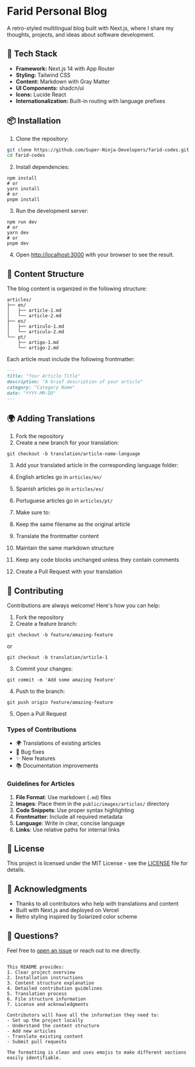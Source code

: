 # Farid Personal Blog

A retro-styled multilingual blog built with Next.js, where I share my thoughts, projects, and ideas about software development.

## 🚀 Tech Stack

- **Framework:** Next.js 14 with App Router
- **Styling:** Tailwind CSS
- **Content:** Markdown with Gray Matter
- **UI Components:** shadcn/ui
- **Icons:** Lucide React
- **Internationalization:** Built-in routing with language prefixes

## 📦 Installation

1. Clone the repository:
```bash
git clone https://github.com/Super-Ninja-Developers/farid-codes.git
cd farid-codes
```

2. Install dependencies:


```shellscript
npm install
# or
yarn install
# or
pnpm install
```

3. Run the development server:


```shellscript
npm run dev
# or
yarn dev
# or
pnpm dev
```

4. Open [http://localhost:3000](http://localhost:3000) with your browser to see the result.


## 📝 Content Structure

The blog content is organized in the following structure:

```plaintext
articles/
├── en/
│   ├── article-1.md
│   └── article-2.md
├── es/
│   ├── articulo-1.md
│   └── articulo-2.md
└── pt/
    ├── artigo-1.md
    └── artigo-2.md
```

Each article must include the following frontmatter:

```markdown
---
title: "Your Article Title"
description: "A brief description of your article"
category: "Category Name"
date: "YYYY-MM-DD"
---
```

## 🌍 Adding Translations

1. Fork the repository
2. Create a new branch for your translation:


```shellscript
git checkout -b translation/article-name-language
```

3. Add your translated article in the corresponding language folder:

1. English articles go in `articles/en/`
2. Spanish articles go in `articles/es/`
3. Portuguese articles go in `articles/pt/`



4. Make sure to:

1. Keep the same filename as the original article
2. Translate the frontmatter content
3. Maintain the same markdown structure
4. Keep any code blocks unchanged unless they contain comments



5. Create a Pull Request with your translation


## 🤝 Contributing

Contributions are always welcome! Here's how you can help:

1. Fork the repository
2. Create a feature branch:


```shellscript
git checkout -b feature/amazing-feature
```
or
```shellscript
git checkout -b translation/article-1
```


3. Commit your changes:


```shellscript
git commit -m 'Add some amazing feature'
```

4. Push to the branch:


```shellscript
git push origin feature/amazing-feature
```

5. Open a Pull Request


### Types of Contributions

- 🌍 Translations of existing articles
- 🐛 Bug fixes
- ✨ New features
- 📚 Documentation improvements


### Guidelines for Articles

1. **File Format**: Use markdown (`.md`) files
2. **Images**: Place them in the `public/images/articles/` directory
3. **Code Snippets**: Use proper syntax highlighting
4. **Frontmatter**: Include all required metadata
5. **Language**: Write in clear, concise language
6. **Links**: Use relative paths for internal links


## 📜 License

This project is licensed under the MIT License - see the [LICENSE](LICENSE) file for details.

## 🙏 Acknowledgments

- Thanks to all contributors who help with translations and content
- Built with Next.js and deployed on Vercel
- Retro styling inspired by Solarized color scheme


## 🤔 Questions?

Feel free to [open an issue](https://github.com/Super-Ninja-Developers/farid-codes/issues) or reach out to me directly.

```plaintext

This README provides:
1. Clear project overview
2. Installation instructions
3. Content structure explanation
4. Detailed contribution guidelines
5. Translation process
6. File structure information
7. License and acknowledgments

Contributors will have all the information they need to:
- Set up the project locally
- Understand the content structure
- Add new articles
- Translate existing content
- Submit pull requests

The formatting is clean and uses emojis to make different sections easily identifiable.
```